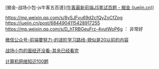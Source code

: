 [掘金-战场小包-js牛客五百道]([牛客最新前端JS笔试百题 - 掘金 (juejin.cn)](https://juejin.cn/post/7023271065392513038#heading-53))

https://mp.weixin.qq.com/s/8vSJFvu69d2cfQyZoCfZpg
https://juejin.cn/post/6844904115428917255
https://mp.weixin.qq.com/s/D_hTRBGeuFrz-4vutWoP6g ： 非常好

[微信公众号-前端要努力-的进阶学习路线-貌似是20以前的内容](https://www.processon.com/view/link/61c53fb31efad45a2b42afd9#map)

[战场小包的面经还没看-其余已经看完](https://github.com/zcxiaobao/everyday-insist)

[计算机网络知识100题](https://blog.csdn.net/qq_29423387/article/details/124791738)
